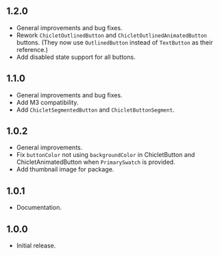 ## 1.2.0

* General improvements and bug fixes.
* Rework ```ChicletOutlinedButton``` and ```ChicletOutlinedAnimatedButton``` buttons. (They now
  use ```OutlinedButton``` instead of ```TextButton``` as their reference.)
* Add disabled state support for all buttons.

## 1.1.0

* General improvements and bug fixes.
* Add M3 compatibility.
* Add ```ChicletSegmentedButton``` and ```ChicletButtonSegment```.

## 1.0.2

* General improvements.
* Fix ```buttonColor``` not using ```backgroundColor``` in ChicletButton and ChicletAnimatedButton
  when ```PrimarySwatch``` is provided.
* Add thumbnail image for package.

## 1.0.1

* Documentation.

## 1.0.0

* Initial release.